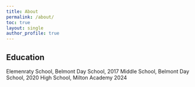 ```yaml
---
title: About
permalink: /about/
toc: true
layout: single
author_profile: true
---
```


## Education
Elemenraty School, Belmont Day School, 2017
Middle School, Belmont Day School, 2020
High School, Milton Academy 2024
